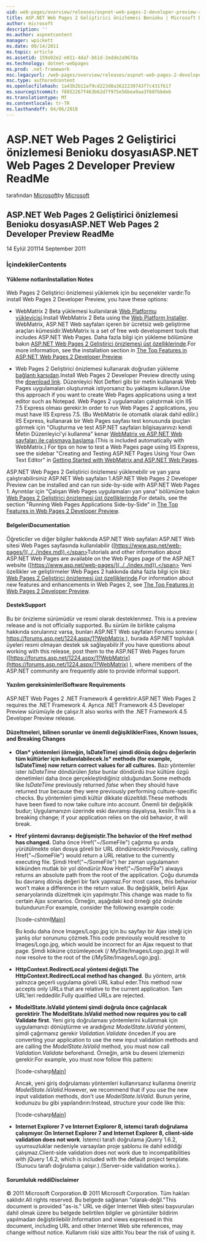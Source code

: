 ```yaml
---
uid: web-pages/overview/releases/aspnet-web-pages-2-developer-preview-readme
title: ASP.NET Web Pages 2 Geliştirici önizlemesi Benioku | Microsoft Docs
author: microsoft
description: ''
ms.author: aspnetcontent
manager: wpickett
ms.date: 09/14/2011
ms.topic: article
ms.assetid: 159a92e2-e011-4da7-b61d-2edde2a967da
ms.technology: dotnet-webpages
ms.prod: .net-framework
msc.legacyurl: /web-pages/overview/releases/aspnet-web-pages-2-developer-preview-readme
msc.type: authoredcontent
ms.openlocfilehash: 1a43b2b12af9cd223d8a3622239743f7c431f617
ms.sourcegitcommit: f8852267f463b62d7f975e56bea9aa3f68fbbdeb
ms.translationtype: MT
ms.contentlocale: tr-TR
ms.lasthandoff: 04/06/2018
---
```

<a name="aspnet-web-pages-2-developer-preview-readme"></a><span data-ttu-id="124af-102">ASP.NET Web Pages 2 Geliştirici önizlemesi Benioku dosyası</span><span class="sxs-lookup"><span data-stu-id="124af-102">ASP.NET Web Pages 2 Developer Preview ReadMe</span></span>
====================
<span data-ttu-id="124af-103">tarafından [Microsoft](https://github.com/microsoft)</span><span class="sxs-lookup"><span data-stu-id="124af-103">by [Microsoft](https://github.com/microsoft)</span></span>

## <a name="aspnet-web-pages-2-developer-preview-readme"></a><span data-ttu-id="124af-104">ASP.NET Web Pages 2 Geliştirici önizlemesi Benioku dosyası</span><span class="sxs-lookup"><span data-stu-id="124af-104">ASP.NET Web Pages 2 Developer Preview ReadMe</span></span>

<span data-ttu-id="124af-105">14 Eylül 2011</span><span class="sxs-lookup"><span data-stu-id="124af-105">14 September 2011</span></span>

### <a name="contents"></a><span data-ttu-id="124af-106">İçindekiler</span><span class="sxs-lookup"><span data-stu-id="124af-106">Contents</span></span>

#### <a id="_Toc303701284"></a>  <span data-ttu-id="124af-107">Yükleme notları</span><span class="sxs-lookup"><span data-stu-id="124af-107">Installation Notes</span></span>

<span data-ttu-id="124af-108">Web Pages 2 Geliştirici önizlemesi yüklemek için bu seçenekler vardır:</span><span class="sxs-lookup"><span data-stu-id="124af-108">To install Web Pages 2 Developer Preview, you have these options:</span></span>

- <span data-ttu-id="124af-109">WebMatrix 2 Beta yüklemesi kullanılarak [Web Platformu yükleyicisi](https://go.microsoft.com/fwlink/?LinkId=226883).</span><span class="sxs-lookup"><span data-stu-id="124af-109">Install WebMatrix 2 Beta using the [Web Platform Installer](https://go.microsoft.com/fwlink/?LinkId=226883).</span></span> <span data-ttu-id="124af-110">WebMatrix, ASP.NET Web sayfaları içeren bir ücretsiz web geliştirme araçları kümesidir.</span><span class="sxs-lookup"><span data-stu-id="124af-110">WebMatrix is a set of free web development tools that includes ASP.NET Web Pages.</span></span> <span data-ttu-id="124af-111">Daha fazla bilgi için yükleme bölümüne bakın [ASP.NET Web Pages 2 Geliştirici önizlemesi üst özelliklerinde](https://go.microsoft.com/fwlink/?LinkID=227824).</span><span class="sxs-lookup"><span data-stu-id="124af-111">For more information, see the installation section in [The Top Features in ASP.NET Web Pages 2 Developer Preview](https://go.microsoft.com/fwlink/?LinkID=227824).</span></span>

- <span data-ttu-id="124af-112">Web Pages 2 Geliştirici önizlemesi kullanarak doğrudan yükleme [bağlantı karşıdan](https://go.microsoft.com/fwlink/?LinkID=226335).</span><span class="sxs-lookup"><span data-stu-id="124af-112">Install Web Pages 2 Developer Preview directly using the [download link](https://go.microsoft.com/fwlink/?LinkID=226335).</span></span> <span data-ttu-id="124af-113">Düzenleyici Not Defteri gibi bir metin kullanarak Web Pages uygulamaları oluşturmak istiyorsanız bu yaklaşımı kullanın.</span><span class="sxs-lookup"><span data-stu-id="124af-113">Use this approach if you want to create Web Pages applications using a text editor such as Notepad.</span></span> <span data-ttu-id="124af-114">Web Pages 2 uygulamaları çalıştırmak için IIS 7.5 Express olması gerekir.</span><span class="sxs-lookup"><span data-stu-id="124af-114">In order to run Web Pages 2 applications, you must have IIS Express 7.5.</span></span> <span data-ttu-id="124af-115">(Bu WebMatrix ile otomatik olarak dahil edilir.) IIS Express, kullanarak bir Web Pages sayfası test konusunda ipuçları görmek için "Oluşturma ve test ASP.NET sayfaları bilgisayarınızı kendi Metin Düzenleyici'yi kullanma" kenar [WebMatrix ve ASP.NET Web sayfaları ile çalışmaya başlama](https://go.microsoft.com/fwlink/?LinkId=202889).</span><span class="sxs-lookup"><span data-stu-id="124af-115">(This is included automatically with WebMatrix.) For tips on how to test a Web Pages page using IIS Express, see the sidebar "Creating and Testing ASP.NET Pages Using Your Own Text Editor" in [Getting Started with WebMatrix and ASP.NET Web Pages](https://go.microsoft.com/fwlink/?LinkId=202889).</span></span>

<span data-ttu-id="124af-116">ASP.NET Web Pages 2 Geliştirici önizlemesi yüklenebilir ve yan yana çalıştırabilirsiniz ASP.NET Web sayfaları 1.</span><span class="sxs-lookup"><span data-stu-id="124af-116">ASP.NET Web Pages 2 Developer Preview can be installed and can run side-by-side with ASP.NET Web Pages 1.</span></span> <a id="a"></a><span data-ttu-id="124af-117">Ayrıntılar için "Çalışan Web Pages uygulamaları yan yana" bölümüne bakın [Web Pages 2 Geliştirici önizlemesi üst özelliklerinde](https://go.microsoft.com/fwlink/?LinkID=227824).</span><span class="sxs-lookup"><span data-stu-id="124af-117">For details, see the section "Running Web Pages Applications Side-by-Side" in [The Top Features in Web Pages 2 Developer Preview](https://go.microsoft.com/fwlink/?LinkID=227824).</span></span>

#### <a id="_Toc303701285"></a>  <span data-ttu-id="124af-118">Belgeleri</span><span class="sxs-lookup"><span data-stu-id="124af-118">Documentation</span></span>

<span data-ttu-id="124af-119">Öğreticiler ve diğer bilgiler hakkında ASP.NET Web sayfaları ASP.NET Web sitesi Web Pages sayfasında kullanılabilir ([https://www.asp.net/web-pages/](../../index.md)).</span><span class="sxs-lookup"><span data-stu-id="124af-119">Tutorials and other information about ASP.NET Web Pages are available on the Web Pages page of the ASP.NET website ([https://www.asp.net/web-pages/](../../index.md)).</span></span> <span data-ttu-id="124af-120">Yeni özellikler ve geliştirmeler Web Pages 2 hakkında daha fazla bilgi için bkz: [Web Pages 2 Geliştirici önizlemesi üst özelliklerinde](https://go.microsoft.com/fwlink/?LinkID=227824).</span><span class="sxs-lookup"><span data-stu-id="124af-120">For information about new features and enhancements in Web Pages 2, see [The Top Features in Web Pages 2 Developer Preview](https://go.microsoft.com/fwlink/?LinkID=227824).</span></span>

#### <a id="_Toc303701286"></a>  <span data-ttu-id="124af-121">Destek</span><span class="sxs-lookup"><span data-stu-id="124af-121">Support</span></span>

<a id="_Toc209852135"></a><span data-ttu-id="124af-122"><a id="_Toc255833657"></a> Bu bir önizleme sürümüdür ve resmi olarak desteklenmez.</span><span class="sxs-lookup"><span data-stu-id="124af-122"><a id="_Toc255833657"></a> This is a preview release and is not officially supported.</span></span> <span data-ttu-id="124af-123">Bu sürüm ile birlikte çalışma hakkında sorularınız varsa, bunları ASP.NET Web sayfaları Forumu sonrası ([ https://forums.asp.net/1224.aspx/1?WebMatrix ](https://forums.asp.net/1224.aspx/1?WebMatrix) ), burada ASP.NET topluluk üyeleri resmi olmayan destek sık sağlayabilir.</span><span class="sxs-lookup"><span data-stu-id="124af-123">If you have questions about working with this release, post them to the ASP.NET Web Pages forum ([https://forums.asp.net/1224.aspx/1?WebMatrix](https://forums.asp.net/1224.aspx/1?WebMatrix) ), where members of the ASP.NET community are frequently able to provide informal support.</span></span>

#### <a id="_Toc303701287"></a>  <span data-ttu-id="124af-124">Yazılım gereksinimleri</span><span class="sxs-lookup"><span data-stu-id="124af-124">Software Requirements</span></span>

<span data-ttu-id="124af-125">ASP.NET Web Pages 2 .NET Framework 4 gerektirir.</span><span class="sxs-lookup"><span data-stu-id="124af-125">ASP.NET Web Pages 2 requires the .NET Framework 4.</span></span> <span data-ttu-id="124af-126">Ayrıca .NET Framework 4.5 Developer Preview sürümüyle de çalışır.</span><span class="sxs-lookup"><span data-stu-id="124af-126">It also works with the .NET Framework 4.5 Developer Preview release.</span></span>

<a id="_Toc303701288"></a><a id="_Breaking_Changes"></a>

#### <a name="fixes-known-issues-and-breaking-changes"></a><span data-ttu-id="124af-127">Düzeltmeleri, bilinen sorunlar ve önemli değişiklikler</span><span class="sxs-lookup"><span data-stu-id="124af-127">Fixes, Known Issues, and Breaking Changes</span></span>

<a id="_Toc224729061"></a><a id="_Toc238051347"></a>

- <span data-ttu-id="124af-128">**Olan\* yöntemleri (örneğin, IsDateTime) şimdi dönüş doğru değerlerin tüm kültürler için kullanılabilecek.**</span><span class="sxs-lookup"><span data-stu-id="124af-128">**Is\* methods (for example, IsDateTime) now return correct values for all cultures.**</span></span> <span data-ttu-id="124af-129">Bazı yöntemler ister *IsDateTime* döndürülen *false* bunlar döndürdü *true* kültüre özgü denetimleri daha önce gerçekleştirdiğiniz olduğundan.</span><span class="sxs-lookup"><span data-stu-id="124af-129">Some methods like *IsDateTime* previously returned *false* when they should have returned *true* because they were previously performing culture-specific checks.</span></span> <span data-ttu-id="124af-130">Bu yöntemleri şimdi kültür dikkate düzeltildi.</span><span class="sxs-lookup"><span data-stu-id="124af-130">These methods have been fixed to now take culture into account.</span></span> <span data-ttu-id="124af-131">Önemli bir değişiklik budur; Uygulamanızın üzerinde eski davranışı dayalıysa, kesilir.</span><span class="sxs-lookup"><span data-stu-id="124af-131">This is a breaking change; if your application relies on the old behavior, it will break.</span></span>
- <span data-ttu-id="124af-132">**Href yöntemi davranışı değişmiştir.**</span><span class="sxs-lookup"><span data-stu-id="124af-132">**The behavior of the Href method has changed.**</span></span> <span data-ttu-id="124af-133">Daha önce Href("~/SomeFile") çağırma şu anda yürütülmekte olan dosya göreli bir URL döndürecektir.</span><span class="sxs-lookup"><span data-stu-id="124af-133">Previously, calling Href("~/SomeFile") would return a URL relative to the currently executing file.</span></span> <span data-ttu-id="124af-134">Şimdi Href("~/SomeFile") her zaman uygulamanın kökünden mutlak bir yol döndürür.</span><span class="sxs-lookup"><span data-stu-id="124af-134">Now Href("~/SomeFile") always returns an absolute path from the root of the application.</span></span> <span data-ttu-id="124af-135">Çoğu durumda bu davranış dönüş değeri bir fark yapmaz.</span><span class="sxs-lookup"><span data-stu-id="124af-135">For most cases, this behavior won't make a difference in the return value.</span></span> <span data-ttu-id="124af-136">Bu değişiklik, belirli Ajax senaryolarında düzeltmek için yapılmıştır.</span><span class="sxs-lookup"><span data-stu-id="124af-136">This change was made to fix certain Ajax scenarios.</span></span> <span data-ttu-id="124af-137">Örneğin, aşağıdaki kod örneği göz önünde bulundurun:</span><span class="sxs-lookup"><span data-stu-id="124af-137">For example, consider the following example code:</span></span> 

    [!code-cshtml[Main](aspnet-web-pages-2-developer-preview-readme/samples/sample1.cshtml)]

    <span data-ttu-id="124af-138">Bu kodu daha önce Images/Logo.jpg için bu sayfayı bir Ajax isteği için yanlış olur sorununu çözmek.</span><span class="sxs-lookup"><span data-stu-id="124af-138">This code previously would resolve to Images/Logo.jpg, which would be incorrect for an Ajax request to that page.</span></span> <span data-ttu-id="124af-139">Şimdi köküne çözümleyecek (/ MySite/Images/Logo.jpg).</span><span class="sxs-lookup"><span data-stu-id="124af-139">It will now resolve to the root of the (/MySite/Images/Logo.jpg).</span></span>
- <span data-ttu-id="124af-140">**HttpContext.RedirectLocal yöntemi değişti**.</span><span class="sxs-lookup"><span data-stu-id="124af-140">**The HttpContext.RedirectLocal method has changed**.</span></span> <span data-ttu-id="124af-141">Bu yöntem, artık yalnızca geçerli uygulama göreli URL kabul eder.</span><span class="sxs-lookup"><span data-stu-id="124af-141">This method now accepts only URLs that are relative to the current application.</span></span> <span data-ttu-id="124af-142">Tam URL'leri reddedilir.</span><span class="sxs-lookup"><span data-stu-id="124af-142">Fully qualified URLs are rejected.</span></span>
- <span data-ttu-id="124af-143">**ModelState.IsValid yöntemi şimdi doğrula önce çağrılacak gerektirir**.</span><span class="sxs-lookup"><span data-stu-id="124af-143">**The ModelState.IsValid method now requires you to call Validate first**.</span></span> <span data-ttu-id="124af-144">Yeni giriş doğrulaması yöntemlerini kullanmak için uygulamanızı dönüştürme ve aradığınız *ModelState.IsValid* yöntemi, şimdi çağırmanız gerekir *Validation.Validate* önceden.</span><span class="sxs-lookup"><span data-stu-id="124af-144">If you are converting your application to use the new input validation methods and are calling the *ModelState.IsValid* method, you must now call *Validation.Validate* beforehand.</span></span> <span data-ttu-id="124af-145">Örneğin, artık bu deseni izlemenizi gerekir:</span><span class="sxs-lookup"><span data-stu-id="124af-145">For example, you must now follow this pattern:</span></span> 

    [!code-csharp[Main](aspnet-web-pages-2-developer-preview-readme/samples/sample2.cs)]

  <span data-ttu-id="124af-146">Ancak, yeni giriş doğrulaması yöntemleri kullanırsanız kullanma öneririz *ModelState.IsValid*.</span><span class="sxs-lookup"><span data-stu-id="124af-146">However, we recommend that if you use the new input validation methods, don't use *ModelState.IsValid*.</span></span> <span data-ttu-id="124af-147">Bunun yerine, kodunuzu bu gibi yapılandırın:</span><span class="sxs-lookup"><span data-stu-id="124af-147">Instead, structure your code like this:</span></span> 

    [!code-csharp[Main](aspnet-web-pages-2-developer-preview-readme/samples/sample3.cs)]
- <span data-ttu-id="124af-148">**Internet Explorer 7 ve Internet Explorer 8, istemci tarafı doğrulama çalışmıyor**.</span><span class="sxs-lookup"><span data-stu-id="124af-148">**On Internet Explorer 7 and Internet Explorer 8, client-side validation does not work**.</span></span> <span data-ttu-id="124af-149">İstemci tarafı doğrulama jQuery 1.6.2, uyumsuzluklar nedeniyle varsayılan proje şablonu ile dahil edildiği çalışmaz.</span><span class="sxs-lookup"><span data-stu-id="124af-149">Client-side validation does not work due to incompatibilities with jQuery 1.6.2, which is included with the default project template.</span></span> <span data-ttu-id="124af-150">(Sunucu tarafı doğrulama çalışır.).</span><span class="sxs-lookup"><span data-stu-id="124af-150">(Server-side validation works.).</span></span>

#### <a id="_Toc303701289"></a>  <span data-ttu-id="124af-151">Sorumluluk reddi</span><span class="sxs-lookup"><span data-stu-id="124af-151">Disclaimer</span></span>

<span data-ttu-id="124af-152">© 2011 Microsoft Corporation.</span><span class="sxs-lookup"><span data-stu-id="124af-152">© 2011 Microsoft Corporation.</span></span> <span data-ttu-id="124af-153">Tüm hakları saklıdır.</span><span class="sxs-lookup"><span data-stu-id="124af-153">All rights reserved.</span></span> <span data-ttu-id="124af-154">Bu belgede sağlanan "olarak-değil."</span><span class="sxs-lookup"><span data-stu-id="124af-154">This document is provided "as-is."</span></span> <span data-ttu-id="124af-155">URL ve diğer Internet Web sitesi başvuruları dahil olmak üzere bu belgede belirtilen bilgiler ve görüntüler bildirim yapılmadan değiştirilebilir.</span><span class="sxs-lookup"><span data-stu-id="124af-155">Information and views expressed in this document, including URL and other Internet Web site references, may change without notice.</span></span> <span data-ttu-id="124af-156">Kullanım riski size aittir.</span><span class="sxs-lookup"><span data-stu-id="124af-156">You bear the risk of using it.</span></span>
